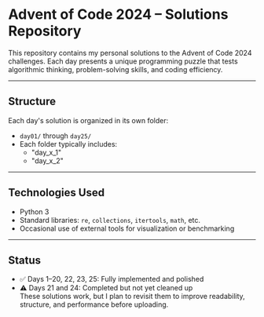 # Advent of Code 2024 – Solutions Repository

This repository contains my personal solutions to the Advent of Code 2024 challenges. Each day presents a unique programming puzzle that tests algorithmic thinking, problem-solving skills, and coding efficiency.

---

## Structure

Each day's solution is organized in its own folder:
- `day01/` through `day25/`
- Each folder typically includes:
  - "day_x_1"
  - "day_x_2"

---

## Technologies Used

- Python 3
- Standard libraries: `re`, `collections`, `itertools`, `math`, etc.
- Occasional use of external tools for visualization or benchmarking

---

## Status

- ✅ Days 1–20, 22, 23, 25: Fully implemented and polished
- ⚠️ Days 21 and 24: Completed but not yet cleaned up  
  These solutions work, but I plan to revisit them to improve readability, structure, and performance before uploading.
